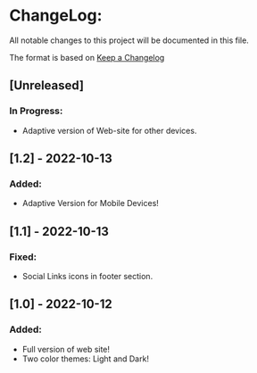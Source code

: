 # ChangeLog:
All notable changes to this project will be documented in this file.

The format is based on [Keep a Changelog](https://keepachangelog.com/en/1.0.0/)

## [Unreleased]
### In Progress:
- Adaptive version of Web-site for other devices.

## [1.2] - 2022-10-13
### Added:
- Adaptive Version for Mobile Devices!

## [1.1] - 2022-10-13
### Fixed:
- Social Links icons in footer section.

## [1.0] - 2022-10-12 
### Added:
- Full version of web site!
- Two color themes: Light and Dark!
